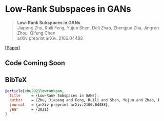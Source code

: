 # Low-Rank Subspaces in GANs

> **Low-Rank Subspaces in GANs** <br>
> Jiapeng Zhu, Ruili Feng, Yujun Shen, Deli Zhao, Zhengjun Zha, Jingren Zhou, Qifeng Chen <br>
> arXiv preprint arXiv: 2106.04488 <br>

[[Paper](https://arxiv.org/pdf/2106.04488.pdf)]

## Code Coming Soon

## BibTeX

```bibtex
@article{zhu2021lowrankgan,
  title     = {Low-Rank Subspaces in GANs},
  author    = {Zhu, Jiapeng and Feng, Ruili and Shen, Yujun and Zhao, Deli and Zha, Zhengjun and Zhou, Jingren and Chen, Qifeng},
  journal   = {arXiv preprint arXiv:2106.04488},
  year      = {2021}
}
```
